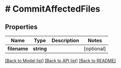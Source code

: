 # # CommitAffectedFiles

## Properties

Name | Type | Description | Notes
------------ | ------------- | ------------- | -------------
**filename** | **string** |  | [optional]

[[Back to Model list]](../../README.md#models) [[Back to API list]](../../README.md#endpoints) [[Back to README]](../../README.md)
